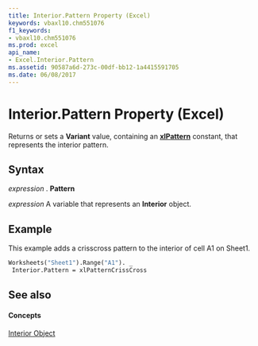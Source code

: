 ```yaml
---
title: Interior.Pattern Property (Excel)
keywords: vbaxl10.chm551076
f1_keywords:
- vbaxl10.chm551076
ms.prod: excel
api_name:
- Excel.Interior.Pattern
ms.assetid: 90587a6d-273c-00df-bb12-1a4415591705
ms.date: 06/08/2017
---
```



# Interior.Pattern Property (Excel)

Returns or sets a  **Variant** value, containing an **[xlPattern](Excel.XlPattern.md)** constant, that represents the interior pattern.


## Syntax

 _expression_ . **Pattern**

 _expression_ A variable that represents an **Interior** object.


## Example

This example adds a crisscross pattern to the interior of cell A1 on Sheet1.


```vb
Worksheets("Sheet1").Range("A1"). _ 
 Interior.Pattern = xlPatternCrissCross
```


## See also


#### Concepts


[Interior Object](Excel.Interior(objec).md)

